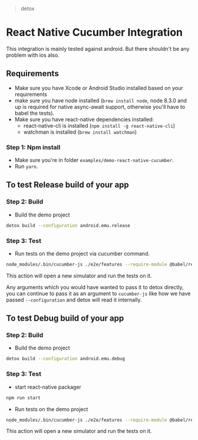 > detox

# React Native Cucumber Integration

This integration is mainly tested against android. But there shouldn't be any problem with ios also.

## Requirements

* Make sure you have Xcode or Android Studio installed based on your requirements
* make sure you have node installed (`brew install node`, node 8.3.0 and up is required for native async-await support, otherwise you'll have to babel the tests).
* Make sure you have react-native dependencies installed:
   * react-native-cli is installed (`npm install -g react-native-cli`)
   * watchman is installed (`brew install watchman`)

### Step 1: Npm install

* Make sure you're in folder `examples/demo-react-native-cucumber`.
* Run `yarn`.

## To test Release build of your app
### Step 2: Build 
* Build the demo project
 
 ```sh
 detox build --configuration android.emu.release
 ```
 
### Step 3: Test 
* Run tests on the demo project via cucumber command.
 
 ```sh
 node_modules/.bin/cucumber-js ./e2e/features --require-module @babel/register --configuration android.emu.release
 ```

 This action will open a new simulator and run the tests on it.

 Any arguments which you would have wanted to pass it to detox directly, you can continue to pass it as an argument to `cucumber-js` like how we have passed `--configuration` and detox will read it internally.


## To test Debug build of your app
### Step 2: Build 
* Build the demo project
 
 ```sh
 detox build --configuration android.emu.debug
 ```
 
### Step 3: Test 

 * start react-native packager
 
  ```sh
 npm run start
 ```
 * Run tests on the demo project
 
 ```sh
 node_modules/.bin/cucumber-js ./e2e/features --require-module @babel/register --configuration android.emu.debug
 ```
 This action will open a new simulator and run the tests on it.